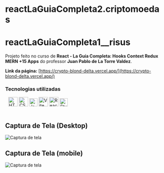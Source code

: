 # reactLaGuiaCompleta2.criptomoedas

# reactLaGuiaCompleta1__risus

Projeto feito no curso de __React - La Guía Completa: Hooks Context Redux MERN +15 Apps__ do professor __Juan Pablo de La Torre Valdez__.

__Link da página:__ [https://crypto-blond-delta.vercel.app/](https://crypto-blond-delta.vercel.app/)

### Tecnologias utilizadas

<div style="margin: 0px 10px">
      <img
        style="width: 30px"
        src="https://www.svgrepo.com/show/353884/html-5.svg"
        alt="HTML5"
      />
      <img
        style="width: 30px"
        src="https://www.svgrepo.com/show/353623/css-3.svg"
        alt="CSS3"
      />
      <img
        style="width: 26px"
        src="https://www.svgrepo.com/show/355081/js.svg"
        alt="Javascript"
      />
      <img
        style="width: 30px"
        src="https://www.svgrepo.com/show/374167/vite.svg"
        alt="Vite"
      />
      <img
        style="width: 30px"
        src="https://www.svgrepo.com/show/354259/react.svg"
        alt="React"
      />
      <img
        style="width: 26px"
        src="https://miro.medium.com/max/318/1*p1TndLk3UsGPBsM7qHPZIw.png"
        alt="Styled components"
      />
    </div>

<br>

## Captura de Tela (Desktop)
![Captura de tela](https://raw.githubusercontent.com/flx-lander7/reactLaGuiaCompleta2.criptomoedas/main/src/img/Screenshot(Desktop).png)


## Captura de Tela (mobile)
![Captura de tela](https://raw.githubusercontent.com/flx-lander7/reactLaGuiaCompleta2.criptomoedas/main/src/img/Screenshot(Mobile).png)
